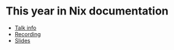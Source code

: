 # This year in Nix documentation

* [Talk info](https://talks.nixcon.org/nixcon-2023/talk/G8NDHE/)
* [Recording](https://media.ccc.de/v/nixcon-2023-35814-this-year-in-nix-documentation)
* [Slides](./slides.pdf)
